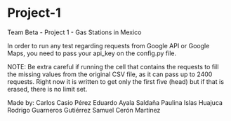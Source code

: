 # Project-1
Team Beta - Project 1 - Gas Stations in Mexico

In order to run any test regarding requests from Google API or Google Maps, you need to pass your api_key on the config.py file.

NOTE: Be extra careful if running the cell that contains the requests to fill the missing values from the original CSV file, as it can pass up to 2400 requests. 
Right now it is written to get only the first five (head) but if that is erased, there is no limit set.

Made by:
Carlos Casio Pérez
Eduardo Ayala Saldaña
Paulina Islas Huajuca
Rodrigo Guarneros Gutiérrez
Samuel Cerón Martínez
